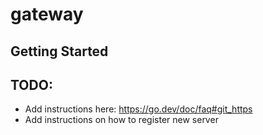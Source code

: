 # gateway

## Getting Started

## TODO:

- Add instructions here: https://go.dev/doc/faq#git_https
- Add instructions on how to register new server
